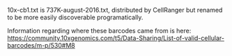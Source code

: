 10x-cb1.txt is 737K-august-2016.txt, distributed by CellRanger but renamed to be more easily discoverable programatically.

Information regarding where these barcodes came from is here: https://community.10xgenomics.com/t5/Data-Sharing/List-of-valid-cellular-barcodes/m-p/530#M8
